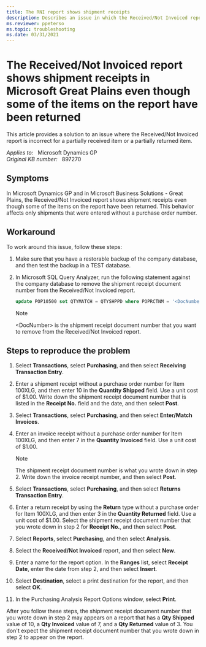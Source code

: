 ```yaml
---
title: The RNI report shows shipment receipts
description: Describes an issue in which the Received/Not Invoiced report is incorrect for a partially received item or a partially returned item.
ms.reviewer: ppeterso
ms.topic: troubleshooting
ms.date: 03/31/2021
---
```

# The Received/Not Invoiced report shows shipment receipts in Microsoft Great Plains even though some of the items on the report have been returned

This article provides a solution to an issue where the Received/Not Invoiced report is incorrect for a partially received item or a partially returned item.

_Applies to:_ &nbsp; Microsoft Dynamics GP  
_Original KB number:_ &nbsp; 897270

## Symptoms

In Microsoft Dynamics GP and in Microsoft Business Solutions - Great Plains, the Received/Not Invoiced report shows shipment receipts even though some of the items on the report have been returned. This behavior affects only shipments that were entered without a purchase order number.

## Workaround

To work around this issue, follow these steps:

1. Make sure that you have a restorable backup of the company database, and then test the backup in a TEST database.
2. In Microsoft SQL Query Analyzer, run the following statement against the company database to remove the shipment receipt document number from the Received/Not Invoiced report.

    ```sql
    update POP10500 set QTYMATCH = QTYSHPPD where POPRCTNM = '<DocNumber>'
    ```

    > [!NOTE]
    > \<DocNumber> is the shipment receipt document number that you want to remove from the Received/Not Invoiced report.

## Steps to reproduce the problem

1. Select **Transactions**, select **Purchasing**, and then select **Receiving Transaction Entry**.
2. Enter a shipment receipt without a purchase order number for Item 100XLG, and then enter 10 in the **Quantity Shipped** field. Use a unit cost of $1.00. Write down the shipment receipt document number that is listed in the **Receipt No.** field and the date, and then select **Post**.
3. Select **Transactions**, select **Purchasing**, and then select **Enter/Match Invoices**.
4. Enter an invoice receipt without a purchase order number for Item 100XLG, and then enter 7 in the **Quantity Invoiced** field. Use a unit cost of $1.00.

    > [!NOTE]
    > The shipment receipt document number is what you wrote down in step 2. Write down the invoice receipt number, and then select **Post**.
5. Select **Transactions**, select **Purchasing**, and then select **Returns Transaction Entry**.
6. Enter a return receipt by using the **Return** type without a purchase order for Item 100XLG, and then enter 3 in the **Quantity Returned** field. Use a unit cost of $1.00. Select the shipment receipt document number that you wrote down in step 2 for **Receipt No.**, and then select **Post**.
7. Select **Reports**, select **Purchasing**, and then select **Analysis**.
8. Select the **Received/Not Invoiced** report, and then select **New**.
9. Enter a name for the report option. In the **Ranges** list, select **Receipt Date**, enter the date from step 2, and then select **Insert**.
10. Select **Destination**, select a print destination for the report, and then select **OK**.
11. In the Purchasing Analysis Report Options window, select **Print**.

After you follow these steps, the shipment receipt document number that you wrote down in step 2 may appears on a report that has a **Qty Shipped** value of 10, a **Qty Invoiced** value of 7, and a **Qty Returned** value of 3. You don't expect the shipment receipt document number that you wrote down in step 2 to appear on the report.
